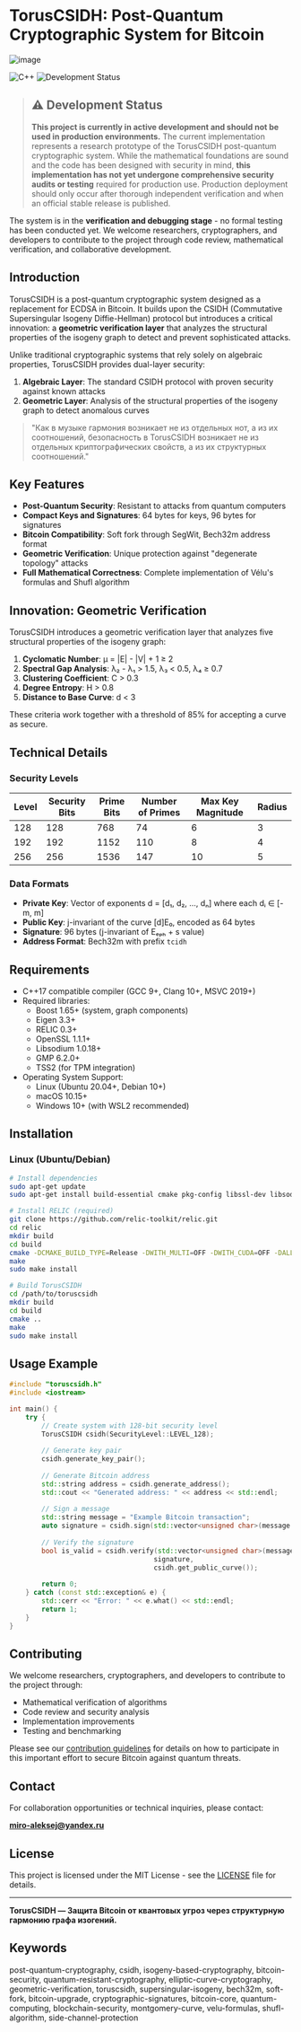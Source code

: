 # TorusCSIDH: Post-Quantum Cryptographic System for Bitcoin

![image](https://github.com/user-attachments/assets/8401e7fb-fa41-41ff-829b-9be70a0bb80b)

![C++](https://img.shields.io/badge/C++-17/20-00599C?style=for-the-badge&logo=c%2B%2B&logoColor=white)
![Development Status](https://img.shields.io/badge/Status-In_Development-orange?style=for-the-badge)

>## ⚠️ Development Status
>**This project is currently in active development and should not be used in production environments.** The current implementation represents a research prototype of the TorusCSIDH post-quantum cryptographic system. While the mathematical foundations are sound and the code has been designed with security in mind, **this implementation has not yet undergone comprehensive security audits or testing** required for production use. Production deployment should only occur after thorough independent verification and when an official stable release is published.

The system is in the **verification and debugging stage** - no formal testing has been conducted yet. We welcome researchers, cryptographers, and developers to contribute to the project through code review, mathematical verification, and collaborative development.

## Introduction

TorusCSIDH is a post-quantum cryptographic system designed as a replacement for ECDSA in Bitcoin. It builds upon the CSIDH (Commutative Supersingular Isogeny Diffie-Hellman) protocol but introduces a critical innovation: a **geometric verification layer** that analyzes the structural properties of the isogeny graph to detect and prevent sophisticated attacks.

Unlike traditional cryptographic systems that rely solely on algebraic properties, TorusCSIDH provides dual-layer security:

1. **Algebraic Layer**: The standard CSIDH protocol with proven security against known attacks
2. **Geometric Layer**: Analysis of the structural properties of the isogeny graph to detect anomalous curves

> "Как в музыке гармония возникает не из отдельных нот, а из их соотношений, безопасность в TorusCSIDH возникает не из отдельных криптографических свойств, а из их структурных соотношений."

## Key Features

- **Post-Quantum Security**: Resistant to attacks from quantum computers
- **Compact Keys and Signatures**: 64 bytes for keys, 96 bytes for signatures
- **Bitcoin Compatibility**: Soft fork through SegWit, Bech32m address format
- **Geometric Verification**: Unique protection against "degenerate topology" attacks
- **Full Mathematical Correctness**: Complete implementation of Vélu's formulas and Shufl algorithm

## Innovation: Geometric Verification

TorusCSIDH introduces a geometric verification layer that analyzes five structural properties of the isogeny graph:

1. **Cyclomatic Number**: μ = |E| - |V| + 1 ≥ 2
2. **Spectral Gap Analysis**: λ₂ - λ₁ > 1.5, λ₃ < 0.5, λ₄ ≥ 0.7
3. **Clustering Coefficient**: C > 0.3
4. **Degree Entropy**: H > 0.8
5. **Distance to Base Curve**: d < 3

These criteria work together with a threshold of 85% for accepting a curve as secure.

## Technical Details

### Security Levels

| Level | Security Bits | Prime Bits | Number of Primes | Max Key Magnitude | Radius |
|-------|---------------|------------|------------------|-------------------|--------|
| 128   | 128           | 768        | 74               | 6                 | 3      |
| 192   | 192           | 1152       | 110              | 8                 | 4      |
| 256   | 256           | 1536       | 147              | 10                | 5      |

### Data Formats

- **Private Key**: Vector of exponents d = [d₁, d₂, ..., dₙ] where each dᵢ ∈ [-m, m]
- **Public Key**: j-invariant of the curve [d]E₀, encoded as 64 bytes
- **Signature**: 96 bytes (j-invariant of Eₑₚₕ + s value)
- **Address Format**: Bech32m with prefix `tcidh`

## Requirements

- C++17 compatible compiler (GCC 9+, Clang 10+, MSVC 2019+)
- Required libraries:
  - Boost 1.65+ (system, graph components)
  - Eigen 3.3+
  - RELIC 0.3+
  - OpenSSL 1.1.1+
  - Libsodium 1.0.18+
  - GMP 6.2.0+
  - TSS2 (for TPM integration)
- Operating System Support:
  - Linux (Ubuntu 20.04+, Debian 10+)
  - macOS 10.15+
  - Windows 10+ (with WSL2 recommended)

## Installation

### Linux (Ubuntu/Debian)

```bash
# Install dependencies
sudo apt-get update
sudo apt-get install build-essential cmake pkg-config libssl-dev libsodium-dev libgmp-dev libboost-system-dev libboost-graph-dev libeigen3-dev

# Install RELIC (required)
git clone https://github.com/relic-toolkit/relic.git
cd relic
mkdir build
cd build
cmake -DCMAKE_BUILD_TYPE=Release -DWITH_MULTI=OFF -DWITH_CUDA=OFF -DALLOC=STACK -DLANG=C -DSHLIB=ON -DSTBIN=ON -DTIMER=HREAL -DCHECK=off -DVERBS=off -DDEBUG=off -DARITH=x64-asm-25519 -DCurve=ED25519 -DMEMORY=INT -DFP_PRIME=255 ..
make
sudo make install

# Build TorusCSIDH
cd /path/to/toruscsidh
mkdir build
cd build
cmake ..
make
sudo make install
```

## Usage Example

```cpp
#include "toruscsidh.h"
#include <iostream>

int main() {
    try {
        // Create system with 128-bit security level
        TorusCSIDH csidh(SecurityLevel::LEVEL_128);
        
        // Generate key pair
        csidh.generate_key_pair();
        
        // Generate Bitcoin address
        std::string address = csidh.generate_address();
        std::cout << "Generated address: " << address << std::endl;
        
        // Sign a message
        std::string message = "Example Bitcoin transaction";
        auto signature = csidh.sign(std::vector<unsigned char>(message.begin(), message.end()));
        
        // Verify the signature
        bool is_valid = csidh.verify(std::vector<unsigned char>(message.begin(), message.end()),
                                    signature,
                                    csidh.get_public_curve());
        
        return 0;
    } catch (const std::exception& e) {
        std::cerr << "Error: " << e.what() << std::endl;
        return 1;
    }
}
```

## Contributing

We welcome researchers, cryptographers, and developers to contribute to the project through:

- Mathematical verification of algorithms
- Code review and security analysis
- Implementation improvements
- Testing and benchmarking

Please see our [contribution guidelines](CONTRIBUTING.md) for details on how to participate in this important effort to secure Bitcoin against quantum threats.

## Contact

For collaboration opportunities or technical inquiries, please contact:

**miro-aleksej@yandex.ru**

## License

This project is licensed under the MIT License - see the [LICENSE](LICENSE) file for details.

---

**TorusCSIDH — Защита Bitcoin от квантовых угроз через структурную гармонию графа изогений.**

## Keywords

post-quantum-cryptography, csidh, isogeny-based-cryptography, bitcoin-security, quantum-resistant-cryptography, elliptic-curve-cryptography, geometric-verification, toruscsidh, supersingular-isogeny, bech32m, soft-fork, bitcoin-upgrade, cryptographic-signatures, bitcoin-core, quantum-computing, blockchain-security, montgomery-curve, velu-formulas, shufl-algorithm, side-channel-protection
